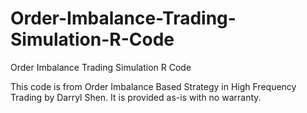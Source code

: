 # Order-Imbalance-Trading-Simulation-R-Code
Order Imbalance Trading Simulation R Code

This code is from Order Imbalance Based Strategy in High Frequency Trading by Darryl Shen.  It is provided as-is with no warranty.
